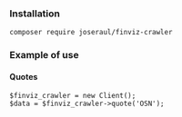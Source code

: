 
### Installation

```
composer require joseraul/finviz-crawler
```

### Example of use

#### Quotes
```
$finviz_crawler = new Client();
$data = $finviz_crawler->quote('OSN');
```



